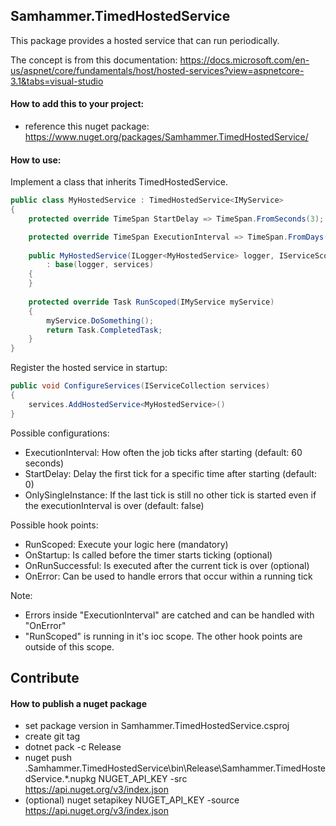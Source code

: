 ## Samhammer.TimedHostedService

This package provides a hosted service that can run periodically.

The concept is from this documentation:
https://docs.microsoft.com/en-us/aspnet/core/fundamentals/host/hosted-services?view=aspnetcore-3.1&tabs=visual-studio

#### How to add this to your project:
- reference this nuget package: https://www.nuget.org/packages/Samhammer.TimedHostedService/

#### How to use:

Implement a class that inherits TimedHostedService.
```csharp
public class MyHostedService : TimedHostedService<IMyService>
{
	protected override TimeSpan StartDelay => TimeSpan.FromSeconds(3);

	protected override TimeSpan ExecutionInterval => TimeSpan.FromDays(1);
	
	public MyHostedService(ILogger<MyHostedService> logger, IServiceScopeFactory services) 
		: base(logger, services)
	{
	}
	
	protected override Task RunScoped(IMyService myService)
	{
		myService.DoSomething();
		return Task.CompletedTask;
	}
}
```

Register the hosted service in startup:
```csharp
public void ConfigureServices(IServiceCollection services)
{
    services.AddHostedService<MyHostedService>()
}
```

Possible configurations:
- ExecutionInterval: How often the job ticks after starting (default: 60 seconds)
- StartDelay: Delay the first tick for a specific time after starting (default: 0)
- OnlySingleInstance: If the last tick is still no other tick is started even if the executionInterval is over (default: false)

Possible hook points:
- RunScoped: Execute your logic here (mandatory)
- OnStartup: Is called before the timer starts ticking (optional)
- OnRunSuccessful: Is executed after the current tick is over (optional)
- OnError:  Can be used to handle errors that occur within a running tick

Note:
- Errors inside "ExecutionInterval" are catched and can be handled with "OnError"
- "RunScoped" is running in it's ioc scope. The other hook points are outside of this scope.

## Contribute

#### How to publish a nuget package
- set package version in Samhammer.TimedHostedService.csproj
- create git tag
- dotnet pack -c Release
- nuget push .Samhammer.TimedHostedService\bin\Release\Samhammer.TimedHostedService.*.nupkg NUGET_API_KEY -src https://api.nuget.org/v3/index.json
- (optional) nuget setapikey NUGET_API_KEY -source https://api.nuget.org/v3/index.json
